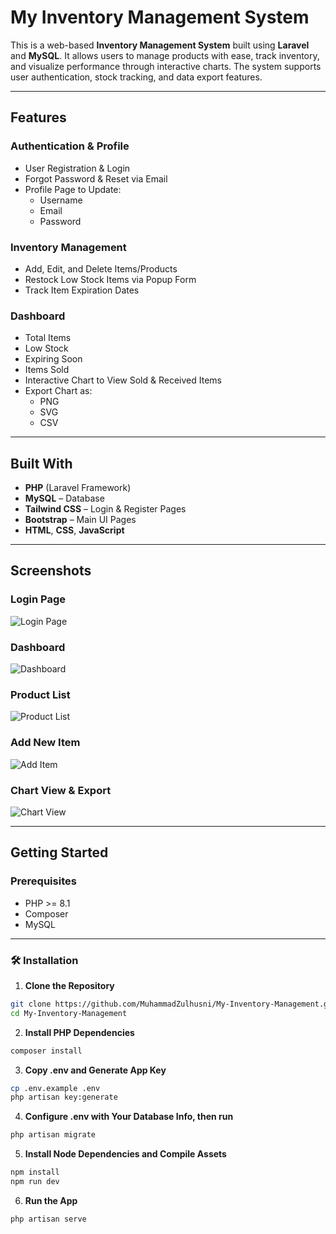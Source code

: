 # My Inventory Management System

This is a web-based **Inventory Management System** built using **Laravel** and **MySQL**. It allows users to manage products with ease, track inventory, and visualize performance through interactive charts. The system supports user authentication, stock tracking, and data export features.

---

## Features

### Authentication & Profile
- User Registration & Login
- Forgot Password & Reset via Email
- Profile Page to Update:
  - Username
  - Email
  - Password

### Inventory Management
- Add, Edit, and Delete Items/Products
- Restock Low Stock Items via Popup Form
- Track Item Expiration Dates

### Dashboard
- Total Items
- Low Stock
- Expiring Soon
- Items Sold
- Interactive Chart to View Sold & Received Items
- Export Chart as:
  - PNG
  - SVG
  - CSV

---

## Built With

- **PHP** (Laravel Framework)
- **MySQL** – Database
- **Tailwind CSS** – Login & Register Pages
- **Bootstrap** – Main UI Pages
- **HTML**, **CSS**, **JavaScript**

---

## Screenshots

### Login Page
![Login Page](screenshots/login.png)

### Dashboard
![Dashboard](screenshots/dashboard.png)

### Product List
![Product List](screenshots/products.png)

### Add New Item
![Add Item](screenshots/add-item.png)

### Chart View & Export
![Chart View](screenshots/chart.png)

---

## Getting Started

### Prerequisites

- PHP >= 8.1
- Composer
- MySQL

---

### 🛠 Installation

1. **Clone the Repository**

```bash
git clone https://github.com/MuhammadZulhusni/My-Inventory-Management.git
cd My-Inventory-Management
```

2. **Install PHP Dependencies**

```bash
composer install
```

3. **Copy .env and Generate App Key**

```bash
cp .env.example .env
php artisan key:generate
```

4. **Configure .env with Your Database Info, then run**
```bash
php artisan migrate
```

5. **Install Node Dependencies and Compile Assets**
```bash
npm install
npm run dev
```

6. **Run the App**
```bash
php artisan serve
```
